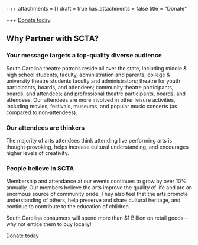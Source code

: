 +++
attachments = []
draft = true
has_attachments = false
title = "Donate"

+++
[Donate today](https://www.paypal.com/cgi-bin/webscr?cmd=_s-xclick&hosted_button_id=YN3VTL4UQ6W9A)

## Why Partner with SCTA?

### Your message targets a top‐quality diverse audience

South Carolina theatre patrons reside all over the state, including middle & high school students, faculty, administration and parents; college & university theatre students faculty and administrators; theatre for youth participants, boards, and attendees; community theatre participants, boards, and attendees; and professional theatre participants, boards, and attendees. Our attendees are more involved in other leisure activities, including movies, festivals, museums, and popular music concerts (as compared to non‐attendees).

### Our attendees are thinkers

The majority of arts attendees think attending live performing arts is thought‐provoking, helps increase cultural understanding, and encourages higher levels of creativity.

### People believe in SCTA

Membership and attendance at our events continues to grow by over 10% annually. Our members believe the arts improve the quality of life and are an enormous source of community pride. They also feel that the arts promote understanding of others, help preserve and share cultural heritage, and continue to contribute to the education of children.

South Carolina consumers will spend more than $1 Billion on retail goods – why not entice them to buy locally!

[Donate today](https://www.paypal.com/cgi-bin/webscr?cmd=_s-xclick&hosted_button_id=YN3VTL4UQ6W9A)